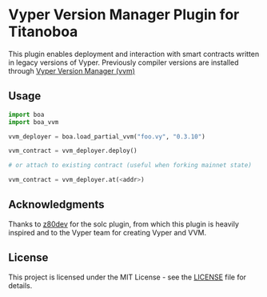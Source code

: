# Vyper Version Manager Plugin for Titanoboa

This plugin enables deployment and interaction with smart contracts written in legacy versions of Vyper. Previously
compiler versions are installed through [Vyper Version Manager (vvm)](https://github.com/vyperlang/vvm)

## Usage

```python
import boa
import boa_vvm

vvm_deployer = boa.load_partial_vvm("foo.vy", "0.3.10")

vvm_contract = vvm_deployer.deploy()

# or attach to existing contract (useful when forking mainnet state)

vvm_contract = vvm_deployer.at(<addr>)
```

## Acknowledgments
Thanks to [z80dev](https://github.com/z80dev) for the solc plugin, from which this plugin is heavily inspired and to
the Vyper team for creating Vyper and VVM.

## License

This project is licensed under the MIT License - see the [LICENSE](LICENSE) file for details.